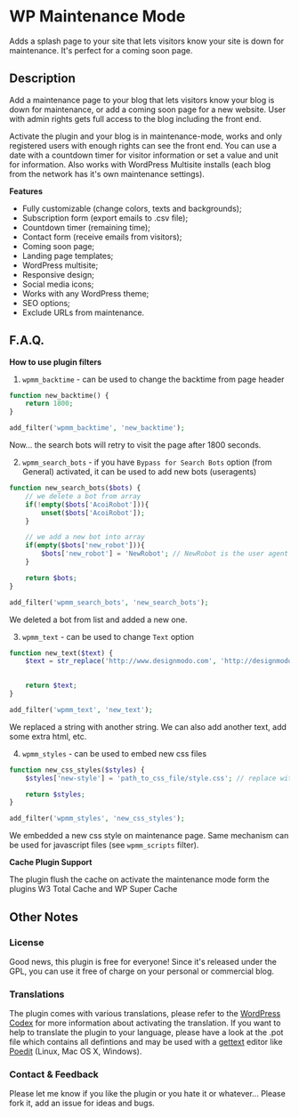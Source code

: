 # WP Maintenance Mode

Adds a splash page to your site that lets visitors know your site is down for maintenance. It's perfect for a coming soon page.

## Description
Add a maintenance page to your blog that lets visitors know your blog is down for maintenance, or add a coming soon page for a new website. User with admin rights gets full access to the blog including the front end.

Activate the plugin and your blog is in maintenance-mode, works and only registered users with enough rights can see the front end. You can use a date with a countdown timer for visitor information or set a value and unit for information. 
Also works with WordPress Multisite installs (each blog from the network has it's own maintenance settings).

**Features**

* Fully customizable (change colors, texts and backgrounds);
* Subscription form (export emails to .csv file);
* Countdown timer (remaining time);
* Contact form (receive emails from visitors);
* Coming soon page;
* Landing page templates;
* WordPress multisite;
* Responsive design;
* Social media icons;
* Works with any WordPress theme;
* SEO options;
* Exclude URLs from maintenance.

## F.A.Q.

**How to use plugin filters**

1. `wpmm_backtime` - can be used to change the backtime from page header

```php
function new_backtime() {
    return 1800;
}

add_filter('wpmm_backtime', 'new_backtime');
```

Now... the search bots will retry to visit the page after 1800 seconds.

2. `wpmm_search_bots` - if you have `Bypass for Search Bots` option (from General) activated, it can be used to add new bots (useragents)

```php
function new_search_bots($bots) {
    // we delete a bot from array
    if(!empty($bots['AcoiRobot'])){ 
        unset($bots['AcoiRobot']);
    }

    // we add a new bot into array
    if(empty($bots['new_robot'])){ 
        $bots['new_robot'] = 'NewRobot'; // NewRobot is the user agent
    }

    return $bots;
}

add_filter('wpmm_search_bots', 'new_search_bots');
```

We deleted a bot from list and added a new one.

3. `wpmm_text` - can be used to change `Text` option

```php
function new_text($text) {
    $text = str_replace('http://www.designmodo.com', 'http://designmodo.com', $text);
    

    return $text;
}

add_filter('wpmm_text', 'new_text');
```

We replaced a string with another string. We can also add another text, add some extra html, etc.

4. `wpmm_styles` - can be used to embed new css files

```php
function new_css_styles($styles) {
    $styles['new-style'] = 'path_to_css_file/style.css'; // replace with the real path :)

    return $styles;
}

add_filter('wpmm_styles', 'new_css_styles');
```

We embedded a new css style on maintenance page. Same mechanism can be used for javascript files (see `wpmm_scripts` filter).

**Cache Plugin Support**

The plugin flush the cache on activate the maintenance mode form the plugins W3 Total Cache and WP Super Cache

## Other Notes
### License
Good news, this plugin is free for everyone! Since it's released under the GPL, you can use it free of charge on your personal or commercial blog.

### Translations
The plugin comes with various translations, please refer to the [WordPress Codex](http://codex.wordpress.org/Installing_WordPress_in_Your_Language "Installing WordPress in Your Language") for more information about activating the translation. If you want to help to translate the plugin to your language, please have a look at the .pot file which contains all defintions and may be used with a [gettext](http://www.gnu.org/software/gettext/) editor like [Poedit](http://www.poedit.net/) (Linux, Mac OS X, Windows).

### Contact & Feedback
Please let me know if you like the plugin or you hate it or whatever... Please fork it, add an issue for ideas and bugs.
